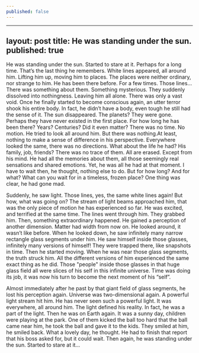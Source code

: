 ```yaml
---
published: false
---
```

---
layout: post
title: He was standing under the sun. 
published: true
---

He was standing under the sun. Started to stare at it. Perhaps for a long time. That’s the last thing he remembers. White lines appeared, all around him. Lifting him up, moving him to places. The places were neither ordinary, nor strange to him. He has been there before. For a few times. Those lines… There was something about them. Something mysterious. 
They suddenly dissolved into nothingness. Leaving him all alone. There was only a vast void. Once he finally started to become conscious again, an utter terror shook his entire body. In fact, he didn’t have a body, even tough he still had the sense of it. The sun disappeared. The planets? They were gone. Perhaps they have never existed in the first place. For how long he has been there? Years? Centuries? Did it even matter? There was no time. No motion. He tried to look all around him. But there was nothing.At least, nothing to make a sense of difference in his perspective. Everywhere looked the same, there was no directions. What about the life he had? His family, job, friends? There was no trace of them. All are erased. Except from his mind. He had all the memories about them, all those seemingly real sensations and shared emotions. Yet, he was all he had at that moment. I have to wait then, he thought, nothing else to do. But for how long? And for what? What can you wait for in a timeless, frozen place? One thing was clear, he had gone mad. 

Suddenly, he saw light. Those lines, yes, the same white lines again! But how, what was going on? The stream of light beams approached him, that was the only piece of motion he has experienced so far. He was excited, and terrified at the same time. The lines went through him. They grabbed him. Then, something extraordinary happened. He gained a perception of another dimension. Matter had width from now on. He looked around, it wasn’t like before. When he looked down, he saw infinitely many narrow rectangle glass segments under him. He saw himself inside those glasses, infinitely many versions of himself! They were trapped there, like snapshots in time. Then he started moving. When he was near those glass segments, the truth struck him. All the different versions of him experienced the same exact thing as he did. Those "people" inside those glasses in that huge glass field all were slices of his self in this infinite universe. Time was doing its job, it was now his turn to become the next moment of his “self”.

Almost immediately after he past by that giant field of glass segments, he lost his perception again. Universe was two-dimensional again. A powerful light stream hit him. He has never seen such a powerful light. It was everywhere, all around him. The light defined his reality. In fact, he was a part of the light. Then he was on Earth again. It was a sunny day, children were playing at the park. One of them kicked the ball too hard that the ball came near him, he took the ball and gave it to the kids. They smiled at him, he smiled back. What a lovely day, he thought. He had to finish that report that his boss asked for, but it could wait. Then again, he was standing under the sun. Started to stare at it…

